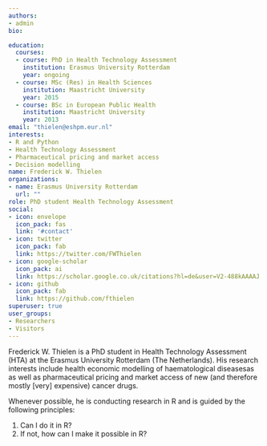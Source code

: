 ```yaml
---
authors:
- admin
bio: 

education:
  courses:
  - course: PhD in Health Technology Assessment
    institution: Erasmus University Rotterdam
    year: ongoing
  - course: MSc (Res) in Health Sciences
    institution: Maastricht University
    year: 2015
  - course: BSc in European Public Health
    institution: Maastricht University
    year: 2013
email: "thielen@eshpm.eur.nl"
interests:
- R and Python
- Health Technology Assessment
- Pharmaceutical pricing and market access
- Decision modelling
name: Frederick W. Thielen
organizations:
- name: Erasmus University Rotterdam
  url: ""
role: PhD student Health Technology Assessment
social:
- icon: envelope
  icon_pack: fas
  link: '#contact'
- icon: twitter
  icon_pack: fab
  link: https://twitter.com/FWThielen
- icon: google-scholar
  icon_pack: ai
  link: https://scholar.google.co.uk/citations?hl=de&user=V2-488kAAAAJ
- icon: github
  icon_pack: fab
  link: https://github.com/fthielen
superuser: true
user_groups:
- Researchers
- Visitors
---
```


Frederick W. Thielen is a PhD student in Health Technology Assessment (HTA) at the Erasmus University Rotterdam (The Netherlands). His research interests include health economic modelling of haematological diseasesas as well as pharmaceutical pricing and market access of new (and therefore mostly [very] expensive) cancer drugs.

Whenever possible, he is conducting research in R and is guided by the following principles:  

  1) Can I do it in R?  
  2) If not, how can I make it possible in R?


